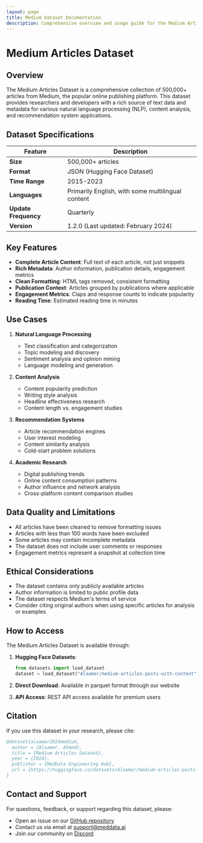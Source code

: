 ```yaml
---
layout: page
title: Medium Dataset Documentation
description: Comprehensive overview and usage guide for the Medium Articles Dataset
---
```


# Medium Articles Dataset

## Overview

The Medium Articles Dataset is a comprehensive collection of 500,000+ articles from Medium, the popular online publishing platform. This dataset provides researchers and developers with a rich source of text data and metadata for various natural language processing (NLP), content analysis, and recommendation system applications.

## Dataset Specifications

| Feature | Description |
|---------|-------------|
| **Size** | 500,000+ articles |
| **Format** | JSON (Hugging Face Dataset) |
| **Time Range** | 2015-2023 |
| **Languages** | Primarily English, with some multilingual content |
| **Update Frequency** | Quarterly |
| **Version** | 1.2.0 (Last updated: February 2024) |

## Key Features

- **Complete Article Content**: Full text of each article, not just snippets
- **Rich Metadata**: Author information, publication details, engagement metrics
- **Clean Formatting**: HTML tags removed, consistent formatting
- **Publication Context**: Articles grouped by publications where applicable
- **Engagement Metrics**: Claps and response counts to indicate popularity
- **Reading Time**: Estimated reading time in minutes

## Use Cases

1. **Natural Language Processing**
   - Text classification and categorization
   - Topic modeling and discovery
   - Sentiment analysis and opinion mining
   - Language modeling and generation

2. **Content Analysis**
   - Content popularity prediction
   - Writing style analysis
   - Headline effectiveness research
   - Content length vs. engagement studies

3. **Recommendation Systems**
   - Article recommendation engines
   - User interest modeling
   - Content similarity analysis
   - Cold-start problem solutions

4. **Academic Research**
   - Digital publishing trends
   - Online content consumption patterns
   - Author influence and network analysis
   - Cross-platform content comparison studies

## Data Quality and Limitations

- All articles have been cleaned to remove formatting issues
- Articles with less than 100 words have been excluded
- Some articles may contain incomplete metadata
- The dataset does not include user comments or responses
- Engagement metrics represent a snapshot at collection time

## Ethical Considerations

- The dataset contains only publicly available articles
- Author information is limited to public profile data
- The dataset respects Medium's terms of service
- Consider citing original authors when using specific articles for analysis or examples

## How to Access

The Medium Articles Dataset is available through:

1. **Hugging Face Datasets**:
   ```python
   from datasets import load_dataset
   dataset = load_dataset("Alaamer/medium-articles-posts-with-content")
   ```

2. **Direct Download**: Available in parquet format through our website

3. **API Access**: REST API access available for premium users

## Citation

If you use this dataset in your research, please cite:

```bibtex
@dataset{alaamer2024medium,
  author = {Alaamer, Ahmed},
  title = {Medium Articles Dataset},
  year = {2024},
  publisher = {MedData Engineering Hub},
  url = {https://huggingface.co/datasets/Alaamer/medium-articles-posts-with-content}
}
```

## Contact and Support

For questions, feedback, or support regarding this dataset, please:
- Open an issue on our [GitHub repository](https://github.com/alaamer12/meddata)
- Contact us via email at support@meddata.ai
- Join our community on [Discord](https://discord.gg/meddata) 